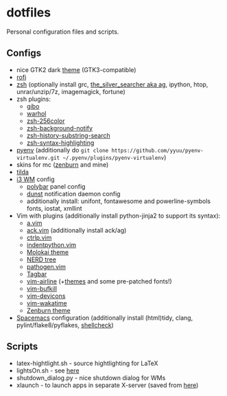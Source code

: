 # dotfiles

Personal configuration files and scripts.

## Configs

 - nice GTK2 dark [theme](https://github.com/mate-desktop/mate-themes/tree/master/desktop-themes/BlackMATE) (GTK3-compatible)
 - [rofi](https://github.com/DaveDavenport/rofi)
 - [zsh](http://zsh.org) (optionally install grc, [the\_silver\_searcher aka ag](https://github.com/ggreer/the_silver_searcher), ipython, htop, unrar/unzip/7z, imagemagick, fortune)
 - zsh plugins:
    * [gibo](https://github.com/simonwhitaker/gibo)
    * [warhol](https://github.com/unixorn/warhol.plugin.zsh)
    * [zsh-256color](https://github.com/chrissicool/zsh-256color)
    * [zsh-background-notify](https://github.com/lockie/zsh-background-notify)
    * [zsh-history-substring-search](https://github.com/zsh-users/zsh-history-substring-search)
    * [zsh-syntax-highlighting](https://github.com/zsh-users/zsh-syntax-highlighting)
 - [pyenv](https://github.com/yyuu/pyenv) (additionally do `git clone https://github.com/yyuu/pyenv-virtualenv.git ~/.pyenv/plugins/pyenv-virtualenv`)
 - skins for mc ([zenburn](http://kippura.org/zenburnpage) and mine)
 - [tilda](https://github.com/lanoxx/tilda)
 - [i3 WM](https://i3wm.org) config
    * [polybar](https://github.com/jaagr/polybar) panel config
    * [dunst](https://dunst-project.org) notification daemon config
    * additionally install: unifont, fontawesome and powerline-symbols fonts, iostat, xmllint
 - Vim with plugins (additionally install python-jinja2 to support its syntax):
    * [a.vim](https://github.com/vim-scripts/a.vim)
    * [ack.vim](https://github.com/mileszs/ack.vim) (additionally install ack/ag)
    * [ctrlp.vim](https://github.com/ctrlpvim/ctrlp.vim)
    * [indentpython.vim](https://github.com/vim-scripts/indentpython.vim)
    * [Molokai theme](https://github.com/tomasr/molokai)
    * [NERD tree](https://github.com/scrooloose/nerdtree)
    * [pathogen.vim](https://github.com/tpope/vim-pathogen)
    * [Tagbar](https://github.com/majutsushi/tagbar)
    * [vim-airline](https://github.com/bling/vim-airline) (+[themes](https://github.com/vim-airline/vim-airline-themes) and some pre-patched fonts!)
    * [vim-bufkill](https://github.com/qpkorr/vim-bufkill)
    * [vim-devicons](https://github.com/ryanoasis/vim-devicons)
    * [vim-wakatime](https://wakatime.com)
    * [Zenburn theme](https://github.com/jnurmine/Zenburn)
 - [Spacemacs](http://spacemacs.org) configuration (additionally install (html)tidy, clang, pylint/flake8/pyflakes, [shellcheck](https://www.shellcheck.net))

## Scripts
 - latex-hightlight.sh - source hightlighting for LaTeX
 - lightsOn.sh - see [here](https://github.com/iye/lightsOn)
 - shutdown\_dialog.py - nice shutdown dialog for WMs
 - xlaunch - to launch apps in separate X-server (saved from [here](https://forums.gentoo.org/viewtopic-t-483004.html))
